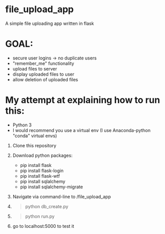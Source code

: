 file_upload_app
===============

A simple file uploading app written in flask

GOAL:
====
- secure user logins
  -> no duplicate users
- "remember_me" functionality
- upload files to server
- display uploaded files to user
- allow deletion of uploaded files

My attempt at explaining how to run this:
=========================================

+ Python 3
+ I would recommend you use a virtual env (I use Anaconda-python "conda" virtual envs)

1) Clone this repository

2) Download python packages:
	- pip install flask
	- pip install flask-login
	- pip install flask-wtf
	- pip install sqlalchemy
	- pip install sqlalchemy-migrate

3) Navigate via command-line to <your-file-path>/file_upload_app 

4) > python db_create.py

5) > python run.py

6) go to localhost:5000 to test it
